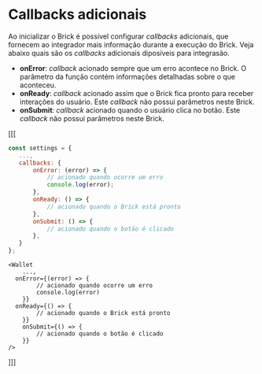 # Callbacks adicionais

Ao inicializar o Brick é possível configurar _callbacks_ adicionais, que fornecem ao integrador mais informação durante a execução do Brick. Veja abaixo quais são os _callbacks_ adicionais diposíveis para integrasão.

- **onError**: _callback_ acionado sempre que um erro acontece no Brick. O parâmetro da função contém informações detalhadas sobre o que aconteceu.
- **onReady**: _callback_ acionado assim que o Brick fica pronto para receber interações do usuário. Este _callback_ não possui parâmetros neste Brick.
- **onSubmit**: _callback_ acionado quando o usuário clica no botão. Este _callback_ não possui parâmetros neste Brick.

[[[
```Javascript
const settings = {
   ...,
   callbacks: {
       onError: (error) => {
           // acionado quando ocorre um erro
           console.log(error);
       },
       onReady: () => {
           // acionado quando o Brick está pronto
       },
       onSubmit: () => {
           // acionado quando o botão é clicado
       },
   }
};
```
```react-jsx
<Wallet
    ...,
  onError={(error) => {
        // acionado quando ocorre um erro
        console.log(error)
    }}
  onReady={() => {
        // acionado quando o Brick está pronto
    }}
    onSubmit={() => {
        // acionado quando o botão é clicado
    }}
/>
```
]]]